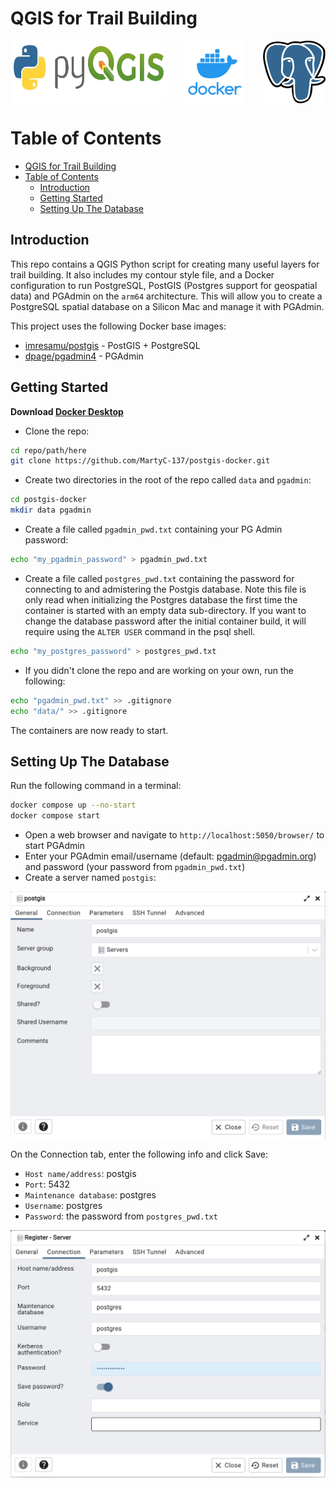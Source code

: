 # QGIS for Trail Building

<div style="display: flex; justify-content: space-between;">
    <img src="assets/pyqgis_logo.png" alt="PyQGIS" width="250" height="100">
    <img src="assets/docker.jpg" alt="Docker" width="100" height="100">
    <img src="assets/postgres.png" alt="Postgres" width="100" height="100">
</div>

# Table of Contents
- [QGIS for Trail Building](#qgis-for-trail-building)
- [Table of Contents](#table-of-contents)
  - [Introduction](#introduction)
  - [Getting Started](#getting-started)
  - [Setting Up The Database](#setting-up-the-database)

## Introduction

This repo contains a QGIS Python script for creating many useful layers for trail building. It also includes my contour style file, and a Docker configuration to run PostgreSQL, PostGIS (Postgres support for geospatial data) and PGAdmin on the `arm64` architecture. This will allow you to create a PostgreSQL spatial database on a Silicon Mac and manage it with PGAdmin.

This project uses the following Docker base images:

- [imresamu/postgis](https://hub.docker.com/r/imresamu/postgis) - PostGIS + PostgreSQL
- [dpage/pgadmin4](https://hub.docker.com/r/dpage/pgadmin4) - PGAdmin

## Getting Started

**Download [Docker Desktop](https://www.docker.com/products/docker-desktop/)** 

- Clone the repo:
  
``` sh
cd repo/path/here
git clone https://github.com/MartyC-137/postgis-docker.git
```

- Create two directories in the root of the repo called `data` and `pgadmin`:

``` sh
cd postgis-docker
mkdir data pgadmin
```

- Create a file called `pgadmin_pwd.txt` containing your PG Admin password:

``` sh
echo "my_pgadmin_password" > pgadmin_pwd.txt
```

- Create a file called `postgres_pwd.txt` containing the password for connecting to and admistering the Postgis database. Note this file is only read when initializing the Postgres database the first time the container is started with an empty data sub-directory. If you want to change the database password after the initial container build, it will require using the `ALTER USER` command in the psql shell.

``` sh
echo "my_postgres_password" > postgres_pwd.txt
```

- If you didn't clone the repo and are working on your own, run the following:
  
``` sh
echo "pgadmin_pwd.txt" >> .gitignore
echo "data/" >> .gitignore
```

The containers are now ready to start.

## Setting Up The Database

Run the following command in a terminal:

``` sh
docker compose up --no-start
docker compose start
```

- Open a web browser and navigate to `http://localhost:5050/browser/` to start PGAdmin
- Enter your PGAdmin email/username (default: pgadmin@pgadmin.org) and password (your password from `pgadmin_pwd.txt`)
- Create a server named `postgis`:

![PGAdmin1](/assets/pgadmin1.jpg)

On the Connection tab, enter the following info and click Save:

- `Host name/address`: postgis
- `Port`: 5432
- `Maintenance database`: postgres
- `Username`: postgres
- `Password`: the password from `postgres_pwd.txt`

![!PGAdmin2](/assets/pgadmin2.jpg)
